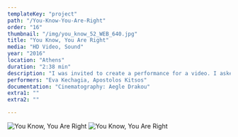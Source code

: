 ```yaml
---
templateKey: "project"
path: "/You-Know-You-Are-Right"
order: "16"
thumbnail: "/img/you_know_52_WEB_640.jpg"
title: "You Know, You Are Right"
media: "HD Video, Sound"
year: "2016"
location: "Athens"
duration: "2:38 min"
description: "I was invited to create a performance for a video. I asked two friends of mine to participate in and to sit on a seesaw, one on each end, with one instruction: they had to work out how to make the seesaw balance."
performers: "Eva Kechagia, Apostolos Kitsos"
documentation: "Cinematography: Aegle Drakou"
extra1: ""
extra2: ""

---
```

![You Know, You Are Right](/img/you_know_52_WEB_2880r.jpg)
![You Know, You Are Right](/img/you_know_53_WEB_2880r.jpg)

